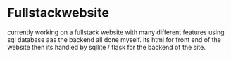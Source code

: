 # Fullstackwebsite
currently working on a fullstack website with many different features using sql database aas the backend all done myself.
its html for front end of the website then its handled by sqllite / flask for the backend of the site.

